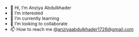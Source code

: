- 👋 Hi, I’m Anziya Abdulkhader
- 👀 I’m interested 
- 🌱 I’m currently learning
- 💞️ I’m looking to collaborate 
- 📫 How to reach me @anziyaabdulkhader1726@gmail.com

<!---
anziyaabdulkhader2000/anziyaabdulkhader2000 is a ✨ special ✨ repository because its `README.md` (this file) appears on your GitHub profile.
You can click the Preview link to take a look at your changes.
--->
